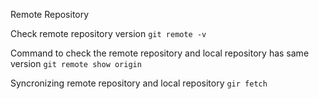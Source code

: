 Remote Repository

Check remote repository version
`git remote -v`

Command to check the remote repository and local repository has same version
`git remote show origin`

Syncronizing remote repository and local repository
`gir fetch`